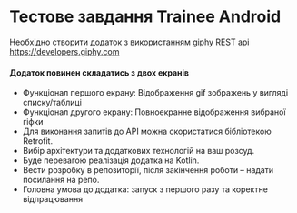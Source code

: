 # Тестове завдання Trainee Android

Необхідно створити додаток з використанням giphy REST api https://developers.giphy.com

#### Додаток повинен складатись з двох екранів

- Функціонал першого екрану:
  Відображення gif зображень у вигляді списку/таблиці
- Функціонал другого екрану:
  Повноекранне відображення вибраної гіфки
- Для виконання запитів до API можна скористатися бібліотекою
  Retrofit.
- Вибір архітектури та додаткових технологій на ваш розсуд.
- Буде перевагою реалізація додатка на Kotlin.
- Вести розробку в репозиторії, після закінчення роботи – надати
  посилання на репо.
- Головна умова до додатка: запуск з першого разу та коректне
  відпрацювання